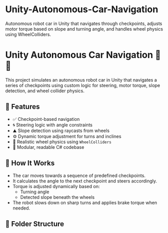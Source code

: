 # Unity-Autonomous-Car-Navigation
Autonomous robot car in Unity that navigates through checkpoints, adjusts motor torque based on slope and turning angle, and handles wheel physics using WheelColliders.
# Unity Autonomous Car Navigation 🚗🧠

This project simulates an autonomous robot car in Unity that navigates a series of checkpoints using custom logic for steering, motor torque, slope detection, and wheel collider physics.

## 🎯 Features

- ✅ Checkpoint-based navigation
- 🌀 Steering logic with angle constraints
- ⛰️ Slope detection using raycasts from wheels
- ⚙️ Dynamic torque adjustment for turns and inclines
- 🛞 Realistic wheel physics using `WheelColliders`
- 🧩 Modular, readable C# codebase

## 🧠 How It Works

- The car moves towards a sequence of predefined checkpoints.
- It calculates the angle to the next checkpoint and steers accordingly.
- Torque is adjusted dynamically based on:
  - Turning angle
  - Detected slope beneath the wheels
- The robot slows down on sharp turns and applies brake torque when needed.

## 📂 Folder Structure

